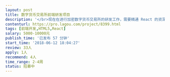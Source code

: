 ```yaml
---                
layout: post       
title: 数字货币交易所前端研发项目           
description: '</br>现在在进行加密数字货币交易所的研发工作，需要精通 React 的资深前端工程师进行前端的研发工作，主要包括：</br>1. 搭建产品前端框架，负责产品模块的研发工作；</br>2. 指导我们的前端工程师学习和使用 React</br></br>可仅参考的产品：</br>1. https://www.huobipro.com/</br>2. https://www.fcoin.com/</br></br>要求：</br>1. 3年以上的前端经验，对前端有丰富的经验；</br>2. 有过多款线上 React 项目经验；有大型 React 项目经验者优先考虑。</br>'     
contenturl: https://pro.lagou.com/project/8399.html      
tags: [前端开发,HTML5,React]            
salary: 5000-10000元          
publish_time: '已发布 57 分钟'         
start_time: '2018-06-12 18:04:27'           
review: 33人                   
apply: 1人                   
recommend: 4人                   
time_range: 2-4周              
status: 招募中                  
---                 
```

